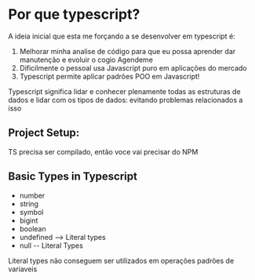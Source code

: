 # Por que typescript?

A ideia inicial que esta me forçando a se desenvolver em typescript é:

1. Melhorar minha analise de código para que eu possa aprender dar manutenção e evoluir o cogio Agendeme
2. Dificilmente o pessoal usa Javascript puro em aplicações do mercado
3. Typescript permite aplicar padrões POO em Javascript! 

Typescript significa lidar e conhecer plenamente todas as estruturas de dados e lidar com os tipos de dados: evitando problemas relacionados a isso

## Project Setup:

TS precisa ser compilado, então voce vai precisar do NPM 

## Basic Types in Typescript

 - number
 - string
 - symbol
 - bigint
 - boolean
 - undefined --> Literal types
 - null -- Literal Types

Literal types não conseguem ser utilizados em operações padrões de variaveis
